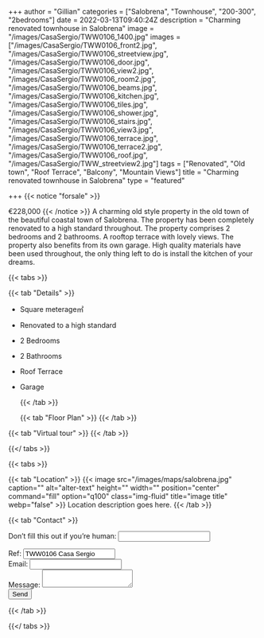 +++
author = "Gillian"
categories = ["Salobrena", "Townhouse", "200-300", "2bedrooms"]
date = 2022-03-13T09:40:24Z
description = "Charming renovated townhouse in Salobrena"
image = "/images/CasaSergio/TWW0106_1400.jpg"
images = ["/images/CasaSergio/TWW0106_front2.jpg", "/images/CasaSergio/TWW0106_streetview.jpg", "/images/CasaSergio/TWW0106_door.jpg", "/images/CasaSergio/TWW0106_view2.jpg", "/images/CasaSergio/TWW0106_room2.jpg", "/images/CasaSergio/TWW0106_beams.jpg", "/images/CasaSergio/TWW0106_kitchen.jpg", "/images/CasaSergio/TWW0106_tiles.jpg", "/images/CasaSergio/TWW0106_shower.jpg", "/images/CasaSergio/TWW0106_stairs.jpg", "/images/CasaSergio/TWW0106_view3.jpg", "/images/CasaSergio/TWW0106_terrace.jpg", "/images/CasaSergio/TWW0106_terrace2.jpg", "/images/CasaSergio/TWW0106_roof.jpg", "/images/CasaSergio/TWW_streetview2.jpg"]
tags = ["Renovated", "Old town", "Roof Terrace", "Balcony", "Mountain Views"]
title = "Charming renovated townhouse in Salobrena"
type = "featured"

+++
{{< notice "forsale" >}}

€228,000 {{< /notice >}} A charming old style property in the old town of the beautiful coastal town of Salobrena. The property has been completely renovated to a high standard throughout. The property comprises 2 bedrooms and 2 bathrooms. A rooftop terrace with lovely views. The property also benefits from its own garage. High quality materials have been used throughout, the only thing left to do is install the kitchen of your dreams. 

{{< tabs >}}

{{< tab "Details" >}}

* Square meterage&#x33A1;
* Renovated to a high standard
* 2 Bedrooms
* 2 Bathrooms
* Roof Terrace
* Garage

  {{< /tab >}}

  {{< tab "Floor Plan" >}}  {{< /tab >}}

{{< tab "Virtual tour" >}}  {{< /tab >}}

{{</ tabs >}}

{{< tabs >}}

{{< tab "Location" >}} {{< image src="/images/maps/salobrena.jpg" caption="" alt="alter-text" height="" width="" position="center" command="fill" option="q100" class="img-fluid" title="image title" webp="false" >}} Location description goes here. {{< /tab >}}

{{< tab "Contact" >}} <form name="propertyContact" method="POST" netlify-honeypot="bot-field" data-netlify="true"> <div class="form-group"> <p class="d-none"><label>Don’t fill this out if you’re human: <input name="bot-field" /></label></p> </div> <div class="form-group"> <label>Ref: <input name="property-ref" class="form-control" value="TWW0106 Casa Sergio" readonly/></label> </div> <div class="form-group"> <label>Email: <input type="text" class="form-control" name="email" /></label> </div> <div class="form-group"> <label>Message: </label> <textarea name="message" class="form-control"></textarea> </div> <button type="submit" class="btn btn-primary">Send</button> </form> {{< /tab >}}

{{</ tabs >}}
